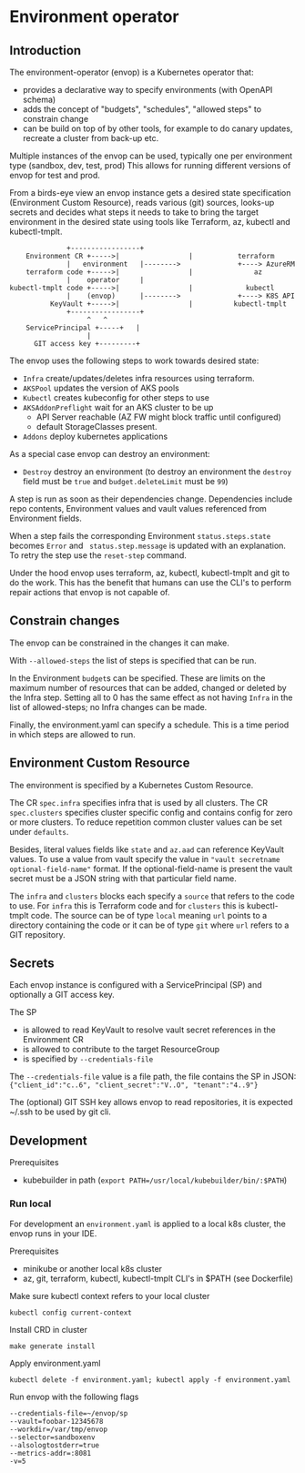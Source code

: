 # Environment operator

## Introduction

The environment-operator (envop) is a Kubernetes operator that:
- provides a declarative way to specify environments (with OpenAPI schema)
- adds the concept of "budgets", "schedules", "allowed steps" to constrain change
- can be build on top of by other tools, for example to do canary updates, recreate a cluster from back-up etc.


Multiple instances of the envop can be used, typically one per environment type (sandbox, dev, test, prod)
This allows for running different versions of envop for test and prod.


From a birds-eye view an envop instance gets a desired state specification (Environment Custom Resource), reads various (git) sources, looks-up secrets
and decides what steps it needs to take to bring the target environment in the desired state using tools like Terraform, az, kubectl and kubectl-tmplt.



				  +-----------------+
	    Environment CR +----->|                 |           terraform
				  |   environment   |-------->              +----> AzureRM
	    terraform code +----->|                 |               az
				  |    operator     |
	kubectl-tmplt code +----->|                 |             kubectl
				  |    (envop)      |-------->              +----> K8S API
	          KeyVault +----->|                 |          kubectl-tmplt
				  +-----------------+
				       ^   ^
		ServicePrincipal +-----+   |
					   |
		  GIT access key +---------+


The envop uses the following steps to work towards desired state:
- `Infra` create/updates/deletes infra resources using terraform.
- `AKSPool` updates the version of AKS pools
- `Kubectl` creates kubeconfig for other steps to use
- `AKSAddonPreflight` wait for an AKS cluster to be up
  - API Server reachable (AZ FW might block traffic until configured)
  - default StorageClasses present.
- `Addons` deploy kubernetes applications

As a special case envop can destroy an environment:
- `Destroy` destroy an environment
(to destroy an environment the `destroy` field must be `true` and `budget.deleteLimit` must be `99`)

A step is run as soon as their dependencies change. 
Dependencies include repo contents, Environment values and vault values referenced from Environment fields. 

When a step fails the corresponding Environment `status.steps.state` becomes `Error` and ` status.step.message` is updated with an explanation.
To retry the step use the `reset-step` command.


Under the hood envop uses terraform, az, kubectl, kubectl-tmplt and git to do the work.
This has the benefit that humans can use the CLI's to perform repair actions that envop is not capable of.


## Constrain changes

The envop can be constrained in the changes it can make.

With `--allowed-steps` the list of steps is specified that can be run.

In the Environment `budget`s can be specified. These are limits on the maximum number of resources that can be added, changed or deleted by the Infra step.
Setting all to 0 has the same effect as not having `Infra` in the list of allowed-steps; no Infra changes can be made.

Finally, the environment.yaml can specify a schedule. This is a time period in which steps are allowed to run.


## Environment Custom Resource

The environment is specified by a Kubernetes Custom Resource.

The CR `spec.infra` specifies infra that is used by all clusters.
The CR `spec.clusters` specifies cluster specific config and contains config for zero or more clusters.
To reduce repetition common cluster values can be set under `defaults`.

Besides, literal values fields like `state` and `az.aad` can reference KeyVault values. 
To use a value from vault specify the value in `"vault secretname optional-field-name"` format.
If the optional-field-name is present the vault secret must be a JSON string with that particular field name. 

The `infra` and `clusters` blocks each specify a `source` that refers to the code to use.
For `infra` this is Terraform code and for `clusters` this is kubectl-tmplt code.
The source can be of type `local` meaning `url` points to a directory containing the code or it can be of type `git` where `url` refers to a GIT repository.


## Secrets

Each envop instance is configured with a ServicePrincipal (SP) and optionally a GIT access key.


The SP
- is allowed to read KeyVault to resolve vault secret references in the Environment CR
- is allowed to contribute to the target ResourceGroup
- is specified by `--credentials-file`

The `--credentials-file` value is a file path, the file contains the SP in JSON: `{"client_id":"c..6", "client_secret":"V..O", "tenant":"4..9"}`


The (optional) GIT SSH key allows envop to read repositories, it is expected ~/.ssh to be used by git cli.


## Development

Prerequisites
- kubebuilder in path (`export PATH=/usr/local/kubebuilder/bin/:$PATH`)


### Run local

For development an `environment.yaml` is applied to a local k8s cluster, the envop runs in your IDE.

Prerequisites
- minikube or another local k8s cluster
- az, git, terraform, kubectl, kubectl-tmplt CLI's in $PATH (see Dockerfile)
 
Make sure kubectl context refers to your local cluster

    kubectl config current-context

Install CRD in cluster

    make generate install

Apply environment.yaml

    kubectl delete -f environment.yaml; kubectl apply -f environment.yaml

Run envop with the following flags

    --credentials-file=~/envop/sp
    --vault=foobar-12345678
    --workdir=/var/tmp/envop
    --selector=sandboxenv
    --alsologtostderr=true
    --metrics-addr=:8081
    -v=5

